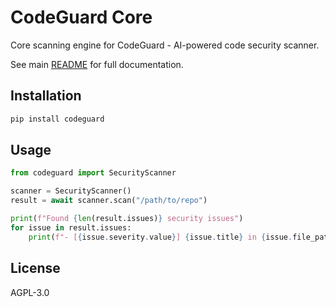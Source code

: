 # CodeGuard Core

Core scanning engine for CodeGuard - AI-powered code security scanner.

See main [README](../../README.md) for full documentation.

## Installation

```bash
pip install codeguard
```

## Usage

```python
from codeguard import SecurityScanner

scanner = SecurityScanner()
result = await scanner.scan("/path/to/repo")

print(f"Found {len(result.issues)} security issues")
for issue in result.issues:
    print(f"- [{issue.severity.value}] {issue.title} in {issue.file_path}")
```

## License

AGPL-3.0
